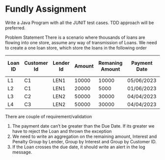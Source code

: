# Fundly Assignment

Write a Java Program with all the JUNIT test cases. TDD approach will be preferred.

Problem Statement
There is a scenario where thousands of loans are flowing into one store, assume any way of
transmission of Loans. We need to create a one loan store, which store the loans in the following
order


| Loan ID | Customer Id | Lender Id | Amount | Remaning Amount | Payment Date | Interest per day(%) | Due date   | Penalty/Day  (%Day) | Cancel |
|---------|-------------|-----------|--------|-----------------|--------------|---------------------|------------|---------------------|--------|
| L1      | C1          | LEN1      | 10000  | 10000           | 05/06/2023   | 1                   | 05/07/2023 | 0.01%               |        |
| L2      | C1          | LEN1      | 20000  | 5000            | 01/06/2023   | 1                   | 05/08/2023 | 0.01%               |        | 
| L3      | C2          | LEN2      | 50000  | 30000           | 04/04/2023   | 2                   | 04/05/2023 | 0.02 %              |        | 
| L4      | C3          | LEN2      | 50000  | 30000           | 04/04/2023   | 2                   | 04/05/2023 | 0.02 %              |        |

There are couple of requirement/validation
1. The payment date can’t be greater than the Due Date. If its greater we have to reject the
   Loan and thrown the exception
2. We need to write an aggregation on the remaining amount, Interest and Penalty Group by
   Lender, Group by Interest and Group by Customer ID.
3. If the Loan crosses the due date, it should write an alert in the log message.